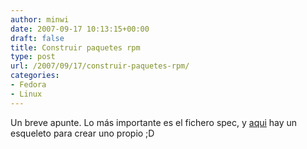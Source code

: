```yaml
---
author: minwi
date: 2007-09-17 10:13:15+00:00
draft: false
title: Construir paquetes rpm
type: post
url: /2007/09/17/construir-paquetes-rpm/
categories:
- Fedora
- Linux
---
```


Un breve apunte. Lo más importante es el fichero spec, y [aqui](http://qa.mandriva.com/twiki/pub/Main/RpmHowTo/skel.spec) hay un esqueleto para crear uno propio ;D
